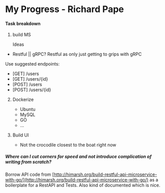 # My Progress - Richard Pape

#### Task breakdown

1. build MS

    Ideas
 - Restful || gRPC? Restful as only just getting to grips with gRPC

 Use suggested endpoints:

 - [GET] /users
 - [GET] /users/{id}
 - [POST] /users
 - [POST] /users/{id}

2. Dockerize

    - Ubuntu
    - MySQL
    - GO
    - ...

3. Build UI

    - Not the crocodile closest to the boat right now


##### Where can I cut corners for speed and not introduce complication of writing from scratch?

Borrow API code from [http://himarsh.org/build-restful-api-microservice-with-go/](http://himarsh.org/build-restful-api-microservice-with-go/) as a boilerplate for a RestAPI and Tests. Also kind of documented which is nice.
